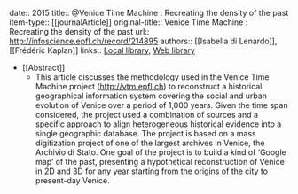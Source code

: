 date:: 2015
title:: @Venice Time Machine : Recreating the density of the past
item-type:: [[journalArticle]]
original-title:: Venice Time Machine : Recreating the density of the past
url:: http://infoscience.epfl.ch/record/214895
authors:: [[Isabella di Lenardo]], [[Frédéric Kaplan]]
links:: [Local library](zotero://select/groups/2386895/items/TTMENTXI), [Web library](https://www.zotero.org/groups/2386895/items/TTMENTXI)

- [[Abstract]]
	- This article discusses the methodology used in the Venice Time Machine project (http://vtm.epfl.ch) to reconstruct a historical geographical information system covering the social and urban evolution of Venice over a period of 1,000 years. Given the time span considered, the project used a combination of sources and a specific approach to align heterogeneous historical evidence into a single geographic database. The project is based on a mass digitization project of one of the largest archives in Venice, the Archivio di Stato. One goal of the project is to build a kind of ‘Google map’ of the past, presenting a hypothetical reconstruction of Venice in 2D and 3D for any year starting from the origins of the city to present-day Venice.